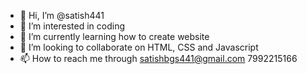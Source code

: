 - 👋 Hi, I’m @satish441
- 👀 I’m interested in coding
- 🌱 I’m currently learning how to create website
- 💞️ I’m looking to collaborate on HTML, CSS and Javascript
- 📫 How to reach me through satishbgs441@gmail.com
                              7992215166
                              

<!---
satish441/satish441 is a ✨ special ✨ repository because its `README.md` (this file) appears on your GitHub profile.
You can click the Preview link to take a look at your changes.
--->
